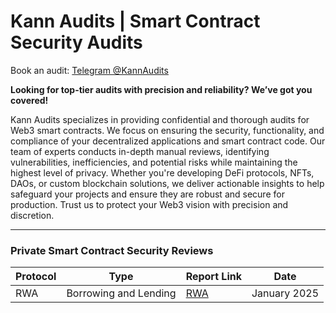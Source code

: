 # Kann Audits | Smart Contract Security Audits

Book an audit: [Telegram @KannAudits](https://t.me/kannaudits)

**Looking for top-tier audits with precision and reliability? We’ve got you covered!**

Kann Audits specializes in providing confidential and thorough audits for Web3 smart contracts. We focus on ensuring the security, functionality, and compliance of your decentralized applications and smart contract code. Our team of experts conducts in-depth manual reviews, identifying vulnerabilities, inefficiencies, and potential risks while maintaining the highest level of privacy. Whether you're developing DeFi protocols, NFTs, DAOs, or custom blockchain solutions, we deliver actionable insights to help safeguard your projects and ensure they are robust and secure for production. Trust us to protect your Web3 vision with precision and discretion.

--------------------------------------

**<h3>Private Smart Contract Security Reviews</h3>**

| Protocol| Type | Report Link  | Date |
|-------|-----|----------|-------------|
| RWA |  Borrowing and Lending | [RWA](https://github.com/Kann-Audits/Kann-Audits/blob/main/reports/pdf-format/RWASucks.pdf)      |     January 2025        |


